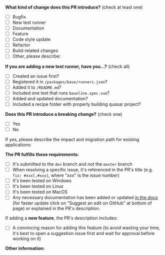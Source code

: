 <!--
Please make sure to read the Pull Request Guidelines:
https://github.com/quasar-framework/quasar-test/blob/dev/.github/CONTRIBUTING.md#pull-request-guidelines
-->

<!-- PULL REQUEST TEMPLATE -->
<!-- (Update "[ ]" to "[x]" to check a box) -->

**What kind of change does this PR introduce?** (check at least one)

- [ ] Bugfix
- [ ] New test runner
- [ ] Documentation
- [ ] Feature
- [ ] Code style update
- [ ] Refactor
- [ ] Build-related changes
- [ ] Other, please describe:

**If you are adding a new test runner, have you...?** (check all)

- [ ] Created an issue first?
- [ ] Registered it in `/packages/base/runners.json`?
- [ ] Added it to `/README.md`?
- [ ] Included one test that runs `baseline.spec.vue`?
- [ ] Added and updated documentation?
- [ ] Included a recipe folder with properly building quasar project?

**Does this PR introduce a breaking change?** (check one)

- [ ] Yes
- [ ] No

If yes, please describe the impact and migration path for existing applications:

**The PR fulfills these requirements:**

- [ ] It's submitted to the `dev` branch and _not_ the `master` branch
- [ ] When resolving a specific issue, it's referenced in the PR's title (e.g. `fix: #xxx[,#xxx]`, where "xxx" is the issue number)
- [ ] It's been tested on Windows
- [ ] It's been tested on Linux
- [ ] It's been tested on MacOS
- [ ] Any necessary documentation has been added or updated [in the docs](https://github.com/quasarframework/quasar-framework.org/tree/master/source) (for faster update click on "Suggest an edit on GitHub" at bottom of page) or explained in the PR's description.

If adding a **new feature**, the PR's description includes:
- [ ] A convincing reason for adding this feature (to avoid wasting your time, it's best to open a suggestion issue first and wait for approval before working on it)

**Other information:**

